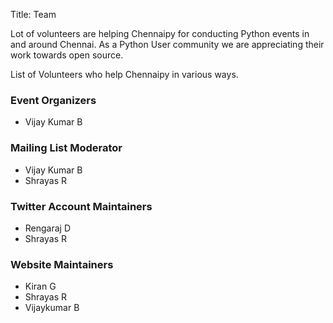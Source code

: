 Title: Team

Lot of volunteers are helping Chennaipy for conducting 
Python events in and around Chennai.
As a Python User community we are appreciating their work
towards open source.

List of Volunteers who help Chennaipy in various ways.


### Event Organizers

 * Vijay Kumar B

### Mailing List Moderator

 * Vijay Kumar B
 * Shrayas R

### Twitter Account Maintainers

 * Rengaraj D
 * Shrayas R

### Website Maintainers

 * Kiran G
 * Shrayas R
 * Vijaykumar B
    

